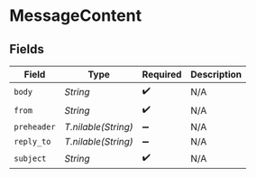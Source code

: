 # MessageContent


## Fields

| Field               | Type                | Required            | Description         |
| ------------------- | ------------------- | ------------------- | ------------------- |
| `body`              | *String*            | :heavy_check_mark:  | N/A                 |
| `from`              | *String*            | :heavy_check_mark:  | N/A                 |
| `preheader`         | *T.nilable(String)* | :heavy_minus_sign:  | N/A                 |
| `reply_to`          | *T.nilable(String)* | :heavy_minus_sign:  | N/A                 |
| `subject`           | *String*            | :heavy_check_mark:  | N/A                 |